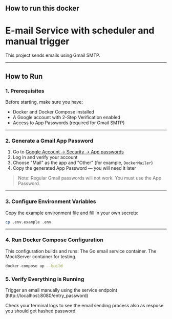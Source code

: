 ## How to run this docker

# E-mail Service with scheduler and manual trigger

This project sends emails using Gmail SMTP.

---

## How to Run

### 1. Prerequisites

Before starting, make sure you have:

- Docker and Docker Compose installed
- A Google account with 2-Step Verification enabled
- Access to App Passwords (required for Gmail SMTP)

---

### 2. Generate a Gmail App Password

1. Go to [Google Account → Security → App passwords](https://myaccount.google.com/apppasswords)
2. Log in and verify your account
3. Choose "Mail" as the app and "Other" (for example, `DockerMailer`)
4. Copy the generated App Password — you will need it later

> Note: Regular Gmail passwords will not work. You must use the App Password.

---

### 3. Configure Environment Variables

Copy the example environment file and fill in your own secrets:

```bash
cp .env.example .env
```

---

### 4. Run Docker Compose Configuration

This configuration builds and runs:
The Go email service container.
The MockServer container for testing.

```bash
docker-compose up --build
```

### 5. Verify Everything is Running

Trigger an email manually using the service endpoint (http://localhost:8080/entry_password)

Check your terminal logs to see the email sending process also as respose you should get hashed password
